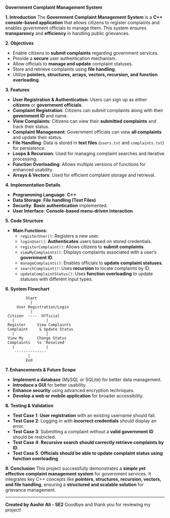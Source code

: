 **Government Complaint Management System**

**1. Introduction**
The **Government Complaint Management System** is a **C++ console-based application** that allows citizens to register complaints and enables government officials to manage them. This system ensures **transparency** and **efficiency** in handling public grievances.

**2. Objectives**
- Enable citizens to **submit complaints** regarding government services.
- Provide a **secure** user authentication mechanism.
- Allow officials to **manage and update** complaint statuses.
- Store and retrieve complaints using **file handling**.
- Utilize **pointers, structures, arrays, vectors, recursion, and function overloading**.

**3. Features**
- **User Registration & Authentication**: Users can sign up as either **citizens** or **government officials**.
- **Complaint Registration**: Citizens can submit complaints along with their **government ID** and name.
- **View Complaints**: Citizens can view their **submitted complaints** and track their status.
- **Complaint Management**: Government officials can view **all complaints** and update their status.
- **File Handling**: Data is stored in **text files** (`users.txt` and `complaints.txt`) for persistence.
- **Loops & Recursion**: Used for managing complaint searches and iterative processing.
- **Function Overloading**: Allows multiple versions of functions for enhanced usability.
- **Arrays & Vectors**: Used for efficient complaint storage and retrieval.

**4. Implementation Details**
- **Programming Language**: **C++**
- **Data Storage**: **File handling (Text Files)**
- **Security**: **Basic authentication** implemented.
- **User Interface**: **Console-based menu-driven interaction**.

**5. Code Structure**
- **Main Functions**:
  - `registerUser()`: Registers a new user.
  - `loginUser()`: **Authenticates** users based on stored credentials.
  - `registerComplaint()`: Allows citizens to **submit complaints**.
  - `viewMyComplaints()`: Displays complaints associated with a user’s **government ID**.
  - `manageComplaints()`: Enables officials to **update complaint statuses**.
  - `searchComplaint()`: Uses **recursion** to locate complaints by ID.
  - `updateComplaintStatus()`: Uses **function overloading** to update statuses with different input types.

**6. System Flowchart**
```
         Start
           |
     User Registration/Login
           |
 Citizen  ----  Official
   |              |
 Register     View Complaints
 Complaint     & Update Status
   |              |
 View My      Change Status
 Complaints   to 'Resolved'
   |              |
    --------------
          |
         End
```

**7. Enhancements & Future Scope**
- **Implement a database** (MySQL or SQLite) for better data management.
- **Introduce a GUI** for better usability.
- **Enhance security** using advanced encryption techniques.
- **Develop a web or mobile application** for broader accessibility.

**8. Testing & Validation**
- **Test Case 1**: **User registration** with an existing username should fail.
- **Test Case 2**: Logging in with **incorrect credentials** should display an error.
- **Test Case 3**: Submitting a complaint without a **valid government ID** should be restricted.
- **Test Case 4**: **Recursive search should correctly retrieve complaints by ID**.
- **Test Case 5**: **Officials should be able to update complaint status using function overloading**.

**9. Conclusion**
This project successfully demonstrates a **simple yet effective complaint management system** for government services. It integrates key C++ concepts like **pointers, structures, recursion, vectors, and file handling**, ensuring a **structured and scalable solution** for grievance management.

---

**Created by Aashir Ali - SE2**
Goodbye and thank you for reviewing my project!

